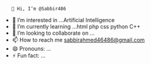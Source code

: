        👋 Hi, I’m @Sabbir486
- 👀 I’m interested in ...Artificial Intelligence
- 🌱 I’m currently learning ...html php css python C++
- 💞️ I’m looking to collaborate on ...
- 📫 How to reach me sabbirahmed46486@gmail.com
- 😄 Pronouns: ...
- ⚡ Fun fact: ...

<!---
Sabbir486/Sabbir486 is a ✨ special ✨ repository because its `README.md` (this file) appears on your GitHub profile.
You can click the Preview link to take a look at your changes.
--->
